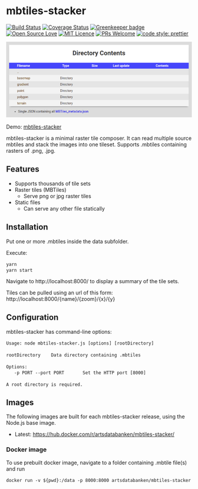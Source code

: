 # mbtiles-stacker

[![Build Status](https://travis-ci.org/Artsdatabanken/mbtiles-stacker.svg?branch=master)](https://travis-ci.org/Artsdatabanken/mbtiles-stacker)
[![Coverage Status](https://coveralls.io/repos/github/Artsdatabanken/mbtiles-stacker/badge.svg?branch=master)](https://coveralls.io/github/Artsdatabanken/mbtiles-stacker?branch=master)
[![Greenkeeper badge](https://badges.greenkeeper.io/Artsdatabanken/mbtiles-stacker.svg)](https://greenkeeper.io/)
[![Open Source Love](https://badges.frapsoft.com/os/v2/open-source.svg?v=103)](https://github.com/ellerbrock/open-source-badges/)
[![MIT Licence](https://badges.frapsoft.com/os/mit/mit.svg?v=103)](https://opensource.org/licenses/mit-license.php)
[![PRs Welcome](https://img.shields.io/badge/PRs-welcome-brightgreen.svg)](CONTRIBUTING.md#pull-requests)
[![code style: prettier](https://img.shields.io/badge/code_style-prettier-ff69b4.svg?style=flat-square)](https://github.com/prettier/prettier)

[![Screenshot](doc/screenshot.png "ratatouille screenshot")](https://maps.artsdatabanken.no)

Demo: [mbtiles-stacker](https://maps.artsdatabanken.no)

mbtiles-stacker is a minimal raster tile composer. It can read multiple source mbtiles and stack the images into one tileset. Supports .mbtiles containing rasters of .png, .jpg.

## Features

- Supports thousands of tile sets
- Raster tiles (MBTiles)
  - Serve png or jpg raster tiles
- Static files
  - Can serve any other file statically

## Installation

Put one or more .mbtiles inside the data subfolder.

Execute:

```
yarn
yarn start
```

Navigate to http://localhost:8000/ to display a summary of the tile sets.

Tiles can be pulled using an url of this form: http://localhost:8000/{name}/{zoom}/{x}/{y}

## Configuration

mbtiles-stacker has command-line options:

```
Usage: node mbtiles-stacker.js [options] [rootDirectory]

rootDirectory    Data directory containing .mbtiles

Options:
   -p PORT --port PORT       Set the HTTP port [8000]

A root directory is required.
```

## Images

The following images are built for each mbtiles-stacker release, using the Node.js base image.

- Latest: https://hub.docker.com/r/artsdatabanken/mbtiles-stacker/

### Docker image

To use prebuilt docker image, navigate to a folder containing .mbtile file(s) and run

```
docker run -v ${pwd}:/data -p 8000:8000 artsdatabanken/mbtiles-stacker
```
